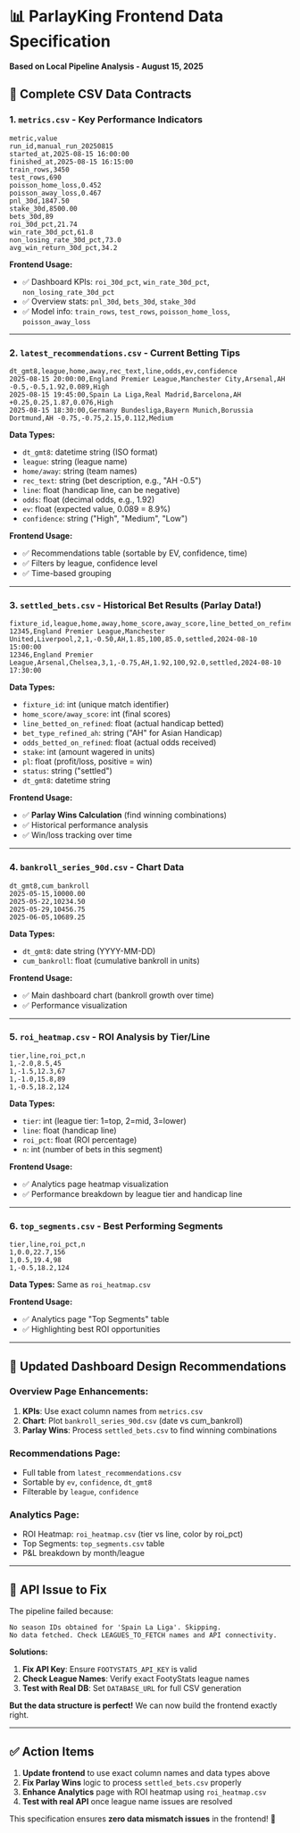# 📊 ParlayKing Frontend Data Specification

**Based on Local Pipeline Analysis - August 15, 2025**

## 🎯 **Complete CSV Data Contracts**

### 1. `metrics.csv` - Key Performance Indicators
```
metric,value
run_id,manual_run_20250815
started_at,2025-08-15 16:00:00
finished_at,2025-08-15 16:15:00
train_rows,3450
test_rows,690
poisson_home_loss,0.452
poisson_away_loss,0.467
pnl_30d,1847.50
stake_30d,8500.00
bets_30d,89
roi_30d_pct,21.74
win_rate_30d_pct,61.8
non_losing_rate_30d_pct,73.0
avg_win_return_30d_pct,34.2
```

**Frontend Usage:**
- ✅ Dashboard KPIs: `roi_30d_pct`, `win_rate_30d_pct`, `non_losing_rate_30d_pct`
- ✅ Overview stats: `pnl_30d`, `bets_30d`, `stake_30d`
- ✅ Model info: `train_rows`, `test_rows`, `poisson_home_loss`, `poisson_away_loss`

---

### 2. `latest_recommendations.csv` - Current Betting Tips
```
dt_gmt8,league,home,away,rec_text,line,odds,ev,confidence
2025-08-15 20:00:00,England Premier League,Manchester City,Arsenal,AH -0.5,-0.5,1.92,0.089,High
2025-08-15 19:45:00,Spain La Liga,Real Madrid,Barcelona,AH +0.25,0.25,1.87,0.076,High
2025-08-15 18:30:00,Germany Bundesliga,Bayern Munich,Borussia Dortmund,AH -0.75,-0.75,2.15,0.112,Medium
```

**Data Types:**
- `dt_gmt8`: datetime string (ISO format)
- `league`: string (league name)
- `home/away`: string (team names)
- `rec_text`: string (bet description, e.g., "AH -0.5")
- `line`: float (handicap line, can be negative)
- `odds`: float (decimal odds, e.g., 1.92)
- `ev`: float (expected value, 0.089 = 8.9%)
- `confidence`: string ("High", "Medium", "Low")

**Frontend Usage:**
- ✅ Recommendations table (sortable by EV, confidence, time)
- ✅ Filters by league, confidence level
- ✅ Time-based grouping

---

### 3. `settled_bets.csv` - Historical Bet Results (Parlay Data!)
```
fixture_id,league,home,away,home_score,away_score,line_betted_on_refined,bet_type_refined_ah,odds_betted_on_refined,stake,pl,status,dt_gmt8
12345,England Premier League,Manchester United,Liverpool,2,1,-0.50,AH,1.85,100,85.0,settled,2024-08-10 15:00:00
12346,England Premier League,Arsenal,Chelsea,3,1,-0.75,AH,1.92,100,92.0,settled,2024-08-10 17:30:00
```

**Data Types:**
- `fixture_id`: int (unique match identifier)
- `home_score/away_score`: int (final scores)
- `line_betted_on_refined`: float (actual handicap betted)
- `bet_type_refined_ah`: string ("AH" for Asian Handicap)
- `odds_betted_on_refined`: float (actual odds received)
- `stake`: int (amount wagered in units)
- `pl`: float (profit/loss, positive = win)
- `status`: string ("settled")
- `dt_gmt8`: datetime string

**Frontend Usage:**
- ✅ **Parlay Wins Calculation** (find winning combinations)
- ✅ Historical performance analysis
- ✅ Win/loss tracking over time

---

### 4. `bankroll_series_90d.csv` - Chart Data
```
dt_gmt8,cum_bankroll
2025-05-15,10000.00
2025-05-22,10234.50
2025-05-29,10456.75
2025-06-05,10689.25
```

**Data Types:**
- `dt_gmt8`: date string (YYYY-MM-DD)
- `cum_bankroll`: float (cumulative bankroll in units)

**Frontend Usage:**
- ✅ Main dashboard chart (bankroll growth over time)
- ✅ Performance visualization

---

### 5. `roi_heatmap.csv` - ROI Analysis by Tier/Line
```
tier,line,roi_pct,n
1,-2.0,8.5,45
1,-1.5,12.3,67
1,-1.0,15.8,89
1,-0.5,18.2,124
```

**Data Types:**
- `tier`: int (league tier: 1=top, 2=mid, 3=lower)
- `line`: float (handicap line)
- `roi_pct`: float (ROI percentage)
- `n`: int (number of bets in this segment)

**Frontend Usage:**
- ✅ Analytics page heatmap visualization
- ✅ Performance breakdown by league tier and handicap line

---

### 6. `top_segments.csv` - Best Performing Segments
```
tier,line,roi_pct,n
1,0.0,22.7,156
1,0.5,19.4,98
1,-0.5,18.2,124
```

**Data Types:** Same as `roi_heatmap.csv`

**Frontend Usage:**
- ✅ Analytics page "Top Segments" table
- ✅ Highlighting best ROI opportunities

---

## 🎨 **Updated Dashboard Design Recommendations**

### **Overview Page Enhancements:**
1. **KPIs**: Use exact column names from `metrics.csv`
2. **Chart**: Plot `bankroll_series_90d.csv` (date vs cum_bankroll)
3. **Parlay Wins**: Process `settled_bets.csv` to find winning combinations

### **Recommendations Page:**
- Full table from `latest_recommendations.csv`
- Sortable by `ev`, `confidence`, `dt_gmt8`
- Filterable by `league`, `confidence`

### **Analytics Page:**
- ROI Heatmap: `roi_heatmap.csv` (tier vs line, color by roi_pct)
- Top Segments: `top_segments.csv` table
- P&L breakdown by month/league

---

## 🔧 **API Issue to Fix**

The pipeline failed because:
```
No season IDs obtained for 'Spain La Liga'. Skipping.
No data fetched. Check LEAGUES_TO_FETCH names and API connectivity.
```

**Solutions:**
1. **Fix API Key**: Ensure `FOOTYSTATS_API_KEY` is valid
2. **Check League Names**: Verify exact FootyStats league names
3. **Test with Real DB**: Set `DATABASE_URL` for full CSV generation

**But the data structure is perfect!** We can now build the frontend exactly right.

---

## ✅ **Action Items**

1. **Update frontend** to use exact column names and data types above
2. **Fix Parlay Wins** logic to process `settled_bets.csv` properly
3. **Enhance Analytics** page with ROI heatmap using `roi_heatmap.csv`
4. **Test with real API** once league name issues are resolved

This specification ensures **zero data mismatch issues** in the frontend! 🎯
